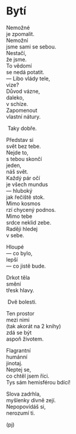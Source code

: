 Bytí  
====  
  
Nemožné  
je zpomalit.  
Nemožní  
jsme sami se sebou.  
Nestačí,  
že jsme.  
To vědomí  
se nedá potatit.  
— Libo vlády tele,  
vize?  
Důvod vázne,  
daleko,  
v schíze.  
Zapomenout  
vlastní nátury.  

&nbsp;Taky dobře.

Představ si  
svět bez tebe.  
Nejde to,  
s tebou skončí  
jeden,  
náš svět.  
Každý pár očí  
je všech mundus  
— hluboký  
jak řečiště stok.  
Mimo kosmos  
rzí chycený podnos.  
Mimo tebe  
srdce neklid zebe.  
Raději hledej  
v sebe.

Hloupé  
— co bylo,  
lepší  
— co jistě bude.  

Drkot těla  
smění  
třesk hlavy.  

&nbsp;Dvě bolesti.  

Ten prostor  
mezi nimi  
(tak akorát na 2 knihy)  
zdá se být  
aspoň životem.  

Flagrantní  
humánní  
jinotaj.  
Neptej se,  
co chtěl jsem říci.  
Tys sám hemisférou bdící!

Slova zadrhla,  
myšlenky divně zejí.  
Nepopovídáš si,  
nerozumí ti.

(pj)  
  
